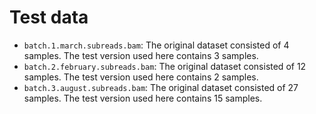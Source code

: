 # Test data
* `batch.1.march.subreads.bam`: The original dataset consisted of 4 samples.
   The test version used here contains 3 samples.
* `batch.2.february.subreads.bam`: The original dataset consisted of 12 samples.
   The test version used here contains 2 samples.
* `batch.3.august.subreads.bam`: The original dataset consisted of 27 samples.
   The test version used here contains 15 samples.
